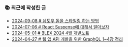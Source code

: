 ### 📚 최근에 작성한 글

<!-- BLEX:START -->
- [2024-09-08 # 쉐도우 돔을 스타일링 하는 방법](https://blex.me/@baealex/shadow-dom-styling)
- [2024-07-06 # React Suspense에 대해서 알아보자](https://blex.me/@baealex/what-is-react-suspense)
- [2024-05-01 # BLEX 2024 4월 개발노트](https://blex.me/@baealex/blex-dev-note-2024-4)
- [2024-04-27 # 웹 앱 API 개발을 위한 GraphQL 1~4장 정리](https://blex.me/@baealex/graphql-for-web-api-development)<!-- BLEX:END -->

<!-- YOUTUBE:START --><!-- YOUTUBE:END -->
